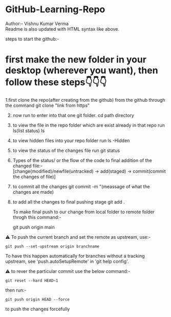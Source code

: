 # GitHub-Learning-Repo

Author:-  Vishnu Kumar Verma
<br>
Readme is also updated with HTML syntax like above.

steps to start  the github:-

# first make the new folder in your desktop (wherever you want), then follow these steps👇👇👇
1.first clone the repo(after creating from the github) from the github through the command 
    git clone "link from https"

2. now run to enter into that one git folder.
    cd path directory 

3. to view the file in the repo folder which are exist already in that repo run ls(list status)
    ls

4. to view hidden files into your repo folder run 
    ls -Hidden

5. to view the status of the changes file run 
    git status
6. Types of the status/ or the flow of the code to final addition of the changed file:-<br> 
[change(modified)/newfile(untracked) -> add(staged) -> commit(commit the changes of file)]<br>

7. to commit all the changes
    git commit -m "(meassage of what the changes are made)

8. to add all the changes to final pushing stage
    git add .

    To make final push to our change from local folder to remote folder throgh this command:-

    git push origin main 

⚠️ To push the current branch and set the remote as upstream, use:-

    git push --set-upstream origin branchname

To have this happen automatically for branches without a tracking
upstream, see 'push.autoSetupRemote' in 'git help config'.

⚠️ to rever the particular commit use the below command:-

    git reset --hard HEAD~1

then run:-

    git push origin HEAD --force

to push the changes forcefully